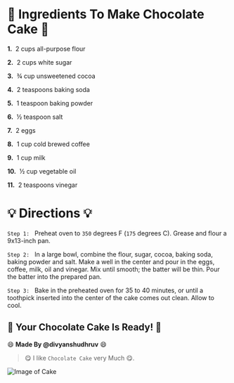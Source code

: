 # **🍰 Ingredients To Make Chocolate Cake 🍰**

**1.** &nbsp;2 cups all-purpose flour



**2.** &nbsp;2 cups white sugar

   

**3.** &nbsp;¾ cup unsweetened cocoa

   

**4.**  &nbsp;2 teaspoons baking soda

   

**5.** &nbsp;1 teaspoon baking powder

   

**6.** &nbsp;½ teaspoon salt

   

**7.** &nbsp;2 eggs

   

**8.** &nbsp;1 cup cold brewed coffee

   

**9.** &nbsp;1 cup milk

   

**10.** &nbsp;½ cup vegetable oil

    

**11.** &nbsp;2 teaspoons vinegar



# **💡 Directions 💡**
 `Step 1:`&nbsp;&nbsp;
Preheat oven to `350` degrees F (`175` degrees C). Grease and flour a 9x13-inch pan.

 `Step 2:`&nbsp;&nbsp;
In a large bowl, combine the flour, sugar, cocoa, baking soda, baking powder and salt. Make a well in the center and pour in the eggs, coffee, milk, oil and vinegar. Mix until smooth; the batter will be thin. Pour the batter into the prepared pan.

 `Step 3:`&nbsp;&nbsp;
Bake in the preheated oven for 35 to 40 minutes, or until a toothpick inserted into the center of the cake comes out clean. Allow to cool.



## **🍫 Your Chocolate Cake Is Ready! 🍫**


:smile: **Made By @divyanshudhruv** :smile:


>  😋 I like `Chocolate Cake` very Much 😋.



![Image of Cake](https://greedyeats.com/wp-content/uploads/2018/02/Vegan-chocolate-cake-slice-with-vegan-frosting-683x1024.jpg)

